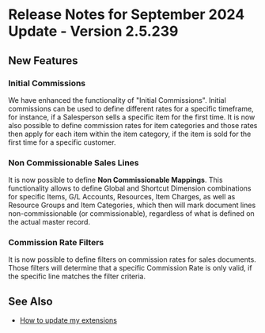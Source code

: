 # Release Notes for September 2024 Update - Version 2.5.239

## New Features

### Initial Commissions

We have enhanced the functionality of "Initial Commissions". Initial commissions can be used to define different rates for a specific timeframe, for instance, if a Salesperson sells a specific item for the first time. It is now also possible to define commission rates for item categories and those rates then apply for each item within the item category, if the item is sold for the first time for a specific customer.

### Non Commissionable Sales Lines

It is now possible to define **Non Commissionable Mappings**. This functionality allows to define Global and Shortcut Dimension combinations for specific Items, G/L Accounts, Resources, Item Charges, as well as Resource Groups and Item Categories, which then will mark document lines non-commissionable (or commissionable), regardless of what is defined on the actual master record.

### Commission Rate Filters

It is now possible to define filters on commission rates for sales documents. Those filters will determine that a specific Commission Rate is only valid, if the specific line matches the filter criteria.

## See Also

- [How to update my extensions](../faq-index.md#i-want-to-update-my-version-of-nav-x-commission-management)
